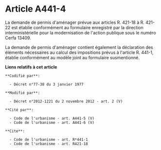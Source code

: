 # Article A441-4

La demande de permis d'aménager prévue aux articles R. 421-18 à R. 421-22 est établie conformément au formulaire enregistré
par la direction interministérielle pour la modernisation de l'action publique sous le numéro Cerfa 13409. 

La demande de permis d'aménager contient également la déclaration des éléments nécessaires au calcul des impositions prévus à
l'article R. 441-1, établie conformément au modèle joint au formulaire susmentionné.

**Liens relatifs à cet article**

	**Codifié par**:

	  - Décret n°77-38 du 3 janvier 1977

	**Modifié par**:

	  - Décret n°2012-1221 du 2 novembre 2012 - art. 2 (V)

	**Cité par**:

	  - Code de l'urbanisme - art. A441-5 (V)
	  - Code de l'urbanisme - art. A441-6 (V)

	**Cite**:

	  - Code de l'urbanisme - art. R*441-1
	  - Code de l'urbanisme - art. R421-18
